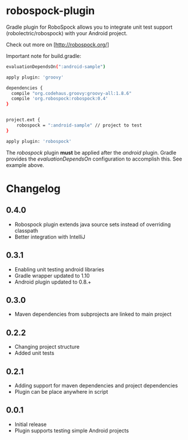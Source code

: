 robospock-plugin
================

Gradle plugin for RoboSpock allows you to integrate unit test support (robolectric/robospock) with your Android project.

Check out more on [http://robospock.org/]

Important note for build.gradle:

```sh
evaluationDependsOn(":android-sample")

apply plugin: 'groovy'

dependencies {
  compile "org.codehaus.groovy:groovy-all:1.8.6"
  compile 'org.robospock:robospock:0.4'
}


project.ext {
    robospock = ":android-sample" // project to test
}

apply plugin: 'robospock'
```

The *robospock* plugin **must** be applied after the *android* plugin. Gradle provides the *evaluationDependsOn* configuration to accomplish this.  See example above.


Changelog
=========

## 0.4.0

* Robospock plugin extends java source sets instead of overriding classpath
* Better integration with IntelliJ

## 0.3.1

* Enabling unit testing android libraries
* Gradle wrapper updated to 1.10 
* Android plugin updated to 0.8.+

## 0.3.0

* Maven dependencies from subprojects are linked to main project

## 0.2.2

* Changing project structure
* Added unit tests

## 0.2.1

* Adding support for maven dependencies and project dependencies
* Plugin can be place anywhere in script

## 0.0.1

* Initial release
* Plugin supports testing simple Android projects
